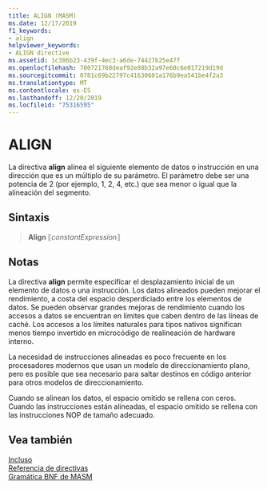 ```yaml
---
title: ALIGN (MASM)
ms.date: 12/17/2019
f1_keywords:
- align
helpviewer_keywords:
- ALIGN directive
ms.assetid: 1c386b23-439f-4ec3-a6de-74427b25e47f
ms.openlocfilehash: 700721768deaf92e88b32a97e68c6e017219d19d
ms.sourcegitcommit: 0781c69b22797c41630601a176b9ea541be4f2a3
ms.translationtype: MT
ms.contentlocale: es-ES
ms.lasthandoff: 12/20/2019
ms.locfileid: "75316595"
---
```

# <a name="align"></a>ALIGN

La directiva **align** alinea el siguiente elemento de datos o instrucción en una dirección que es un múltiplo de su parámetro. El parámetro debe ser una potencia de 2 (por ejemplo, 1, 2, 4, etc.) que sea menor o igual que la alineación del segmento.

## <a name="syntax"></a>Sintaxis

> **Align** ⟦*constantExpression*⟧

## <a name="remarks"></a>Notas

La directiva **align** permite especificar el desplazamiento inicial de un elemento de datos o una instrucción. Los datos alineados pueden mejorar el rendimiento, a costa del espacio desperdiciado entre los elementos de datos. Se pueden observar grandes mejoras de rendimiento cuando los accesos a datos se encuentran en límites que caben dentro de las líneas de caché. Los accesos a los límites naturales para tipos nativos significan menos tiempo invertido en microcódigo de realineación de hardware interno.

La necesidad de instrucciones alineadas es poco frecuente en los procesadores modernos que usan un modelo de direccionamiento plano, pero es posible que sea necesario para saltar destinos en código anterior para otros modelos de direccionamiento.

Cuando se alinean los datos, el espacio omitido se rellena con ceros. Cuando las instrucciones están alineadas, el espacio omitido se rellena con las instrucciones NOP de tamaño adecuado.

## <a name="see-also"></a>Vea también

[Incluso](even.md)\
[Referencia de directivas](directives-reference.md)\
[Gramática BNF de MASM](masm-bnf-grammar.md)
